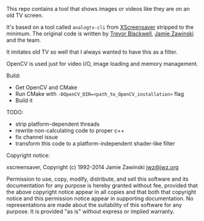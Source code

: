 
This repo contains a tool that shows images or videos like they are on an old TV screen.

It's based on a tool called `analogtv-cli` from [XScreensaver](https://www.jwz.org/xscreensaver/) stripped to the minimum.
The original code is written by [Trevor Blackwell](https://tlb.org/), [Jamie Zawinski](https://jwz.org/) and the team.

It imitates old TV so well that I always wanted to have this as a filter.

OpenCV is used just for video I/O, image loading and memory management.

Build:
* Get OpenCV and CMake
* Run CMake with `-DOpenCV_DIR=<path_to_OpenCV_installation>` flag
* Build it

TODO:
* strip platform-dependent threads
* rewrite non-calculating code to proper c++
* fix channel issue
* transform this code to a platform-independent shader-like filter

Copyright notice:

xscreensaver, Copyright (c) 1992-2014 Jamie Zawinski <jwz@jwz.org>

Permission to use, copy, modify, distribute, and sell this software and its
documentation for any purpose is hereby granted without fee, provided that
the above copyright notice appear in all copies and that both that
copyright notice and this permission notice appear in supporting
documentation.  No representations are made about the suitability of this
software for any purpose.  It is provided "as is" without express or 
implied warranty.